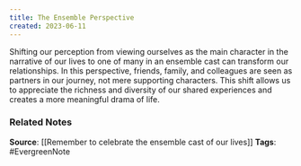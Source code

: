 ```yaml
---
title: The Ensemble Perspective
created: 2023-06-11
---
```


Shifting our perception from viewing ourselves as the main character in the narrative of our lives to one of many in an ensemble cast can transform our relationships. In this perspective, friends, family, and colleagues are seen as partners in our journey, not mere supporting characters. This shift allows us to appreciate the richness and diversity of our shared experiences and creates a more meaningful drama of life.

### Related Notes
**Source**: [[Remember to celebrate the ensemble cast of our lives]]
**Tags**: #EvergreenNote

